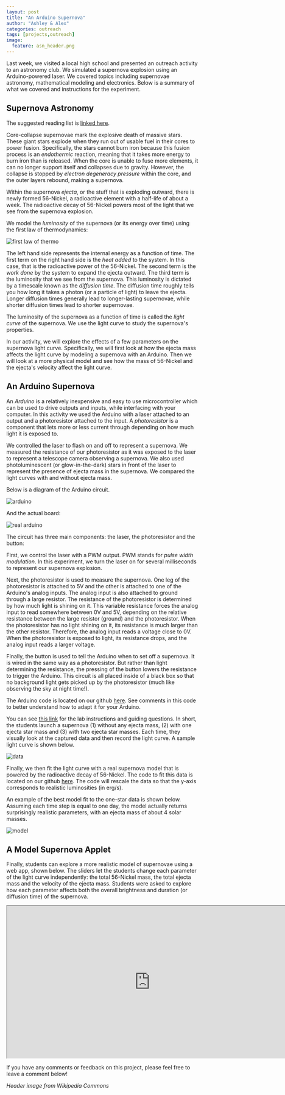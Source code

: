 ```yaml
---
layout: post
title: "An Arduino Supernova"
author: "Ashley & Alex"
categories: outreach
tags: [projects,outreach]
image:
  feature: asn_header.png
---
```


Last week, we visited a local high school and presented an outreach activity to an astronomy club. We simulated a supernova explosion using an Arduino-powered laser. We covered topics including supernovae astronomy, mathematical modeling and electronics. Below is a summary of what we covered and instructions for the experiment.

## Supernova Astronomy

The suggested reading list is [linked here](https://docs.google.com/document/d/1j4ukehCjw4DgcFCUO1NqYJIRFApPIhSf2DFFfvQsXIo/edit?usp=sharing).

Core-collapse supernovae mark the explosive death of massive stars. These giant stars explode when they run out of usable fuel in their cores to power fusion. Specifically, the stars cannot burn iron because this fusion process is an *endothermic* reaction, meaning that it takes more energy to burn iron than is released. When the core is unable to fuse more elements, it can no longer support itself and collapses due to gravity. However, the collapse is stopped by *electron degeneracy pressure* within the core, and the outer layers rebound, making a supernova. 

Within the supernova *ejecta*, or the stuff that is exploding outward, there is newly formed 56-Nickel, a radioactive element with a half-life of about a week. The radioactive decay of 56-Nickel powers most of the light that we see from the supernova explosion.


We model the *luminosity* of the supernova (or its energy over time) using the first law of thermodynamics:

![first law of thermo](/images/asn_3.png)

The left hand side represents the internal energy as a function of time. The first term on the right hand side is the *heat added* to the system. In this case, that is the radioactive power of the 56-Nickel. The second term is the *work done* by the system to expand the ejecta outward. The third term is the luminosity that we see from the supernova. This luminosity is dictated by a timescale known as the *diffusion time*. The diffusion time roughly tells you how long it takes a photon (or a particle of light) to leave the ejecta. Longer diffusion times generally lead to longer-lasting supernovae, while shorter diffusion times lead to shorter supernovae.

The luminosity of the supernova as a function of time is called the *light curve* of the supernova. We use the light curve to study the supernova's properties.

In our activity, we will explore the effects of a few parameters on the supernova light curve. Specifically, we will first look at how the ejecta mass affects the light curve by modeling a supernova with an Arduino. Then we will look at a more physical model and see how the mass of 56-Nickel and the ejecta's velocity affect the light curve.

## An Arduino Supernova

An *Arduino* is a relatively inexpensive and easy to use microcontroller which can be used to drive outputs and inputs, while interfacing with your computer. In this activity we used the Arduino with a laser attached to an output and a photoresistor attached to the input. A *photoresistor* is a component that lets more or less current through depending on how much light it is exposed to. 

We controlled the laser to flash on and off to represent a supernova. We measured the resistance of our photoresistor as it was exposed to the laser to represent a telescope camera observing a supernova. We also used photoluminescent (or glow-in-the-dark) stars in front of the laser to represent the presence of ejecta mass in the supernova. We compared the light curves with and without ejecta mass.

Below is a diagram of the Arduino circuit.

![arduino](\images\asn_2.png)

And the actual board:

![real arduino](\images/asn_6.jpg)

The circuit has three main components: the laser, the photoresistor and the button:

First, we control the laser with a PWM output. PWM stands for *pulse width modulation*. In this experiment, we turn the laser on for several milliseconds to represent our supernova explosion. 

Next, the photoresistor is used to measure the supernova. One leg of the photoresistor is attached to 5V and the other is attached to one of the Arduino's analog inputs. The analog input is also attached to ground through a large resistor. The resistance of the photoresistor is determined by how much light is shining on it. This variable resistance forces the analog input to read somewhere between 0V and 5V, depending on the relative resistance between the large resistor (ground) and the photoresistor. When the photoresistor has no light shining on it, its resistance is much larger than the other resistor. Therefore, the analog input reads a voltage close to 0V. When the photoresistor is exposed to light, its resistance drops, and the analog input reads a larger voltage. 

Finally, the button is used to tell the Arduino when to set off a supernova. It is wired in the same way as a photoresistor. But rather than light determining the resistance, the pressing of the button lowers the resistance to trigger the Arduino. This circuit is all placed inside of a black box so that no background light gets picked up by the photoresistor (much like observing the sky at night time!). 

The Arduino code is located on our github [here](https://github.com/CashewsAndScrews/Arduino_SN). See comments in this code to better understand how to adapt it for your Arduino.

You can see [this link](https://docs.google.com/document/d/1PPT-yslngogyZSKpOTCSjdIDPOIj7qzCyF9yDEEWJCY/edit?usp=sharing) for the lab instructions and guiding questions. In short, the students launch a supernova (1) without any ejecta mass, (2) with one ejecta star mass and (3) with two ejecta star masses. Each time, they visually look at the captured data and then record the light curve. A sample light curve is shown below.

![data](/images/asn_5.png)

Finally, we then fit the light curve with a real supernova model that is powered by the radioactive decay of 56-Nickel. The code to fit this data is located on our github [here](https://github.com/CashewsAndScrews/Arduino_SN). The code will rescale the data so that the y-axis corresponds to realistic luminosities (in erg/s).

An example of the best model fit to the one-star data is shown below. Assuming each time step is equal to one day, the model actually returns surprisingly realistic parameters, with an ejecta mass of about 4 solar masses. 

![model](/images/asn_4.png)

## A Model Supernova Applet

Finally, students can explore a more realistic model of supernovae using a web app, shown below. The sliders let the students change each parameter of the light curve independently: the total 56-Nickel mass, the total ejecta mass and the velocity of the ejecta mass. Students were asked to explore how each parameter affects both the overall brightness and duration (or diffusion time) of the supernova. 

<iframe src="http://ashleyvillar.com/slider.html" style="width:750px;height:400px;"></iframe>

If you have any comments or feedback on this project, please feel free to leave a comment below!

*Header image from Wikipedia Commons*

